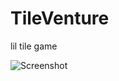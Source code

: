# TileVenture
lil tile game

![Screenshot](https://github.com/riley-ball/TileVenture/tree/master/TileVenture/images/tile_map.png)